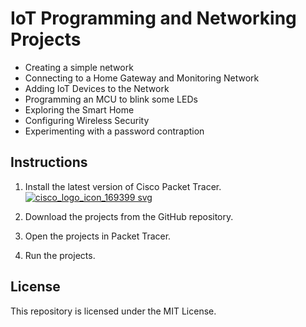 # IoT Programming and Networking Projects

* Creating a simple network
* Connecting to a Home Gateway and Monitoring Network
* Adding IoT Devices to the Network
* Programming an MCU to blink some LEDs
* Exploring the Smart Home
* Configuring Wireless Security
* Experimenting with a password contraption

## Instructions

1. Install the latest version of Cisco Packet Tracer. [![cisco_logo_icon_169399 svg](https://github.com/bnina-ayoub/Packet-Tracer-IoT-Projects/assets/94785911/92150aef-b366-40a6-8561-ab2fb9f2a24b)](https://skillsforall.com/resources/lab-downloads?courseLang=en-US)

2. Download the projects from the GitHub repository.
3. Open the projects in Packet Tracer.
4. Run the projects.

## License

This repository is licensed under the MIT License.
